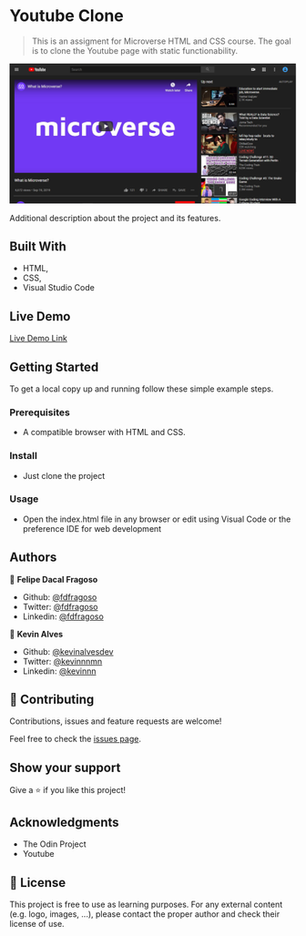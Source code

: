 # Youtube Clone

> This is an assigment for Microverse HTML and CSS course. The goal is to clone the Youtube page with static functionability.

![screenshot](./img/screenshot.png)

Additional description about the project and its features.

## Built With

- HTML,
- CSS,
- Visual Studio Code

## Live Demo

[Live Demo Link](https://raw.githack.com/Kevinalvesdev/youtube-clone/main/index.html)

## Getting Started

To get a local copy up and running follow these simple example steps.

### Prerequisites

- A compatible browser with HTML and CSS. 

### Install

- Just clone the project

### Usage

- Open the index.html file in any browser or edit using Visual Code or the preference IDE for web development


## Authors

👤 **Felipe Dacal Fragoso**

- Github: [@fdfragoso](https://github.com/fdfragoso)
- Twitter: [@fdfragoso](https://twitter.com/fdfragoso)
- Linkedin: [@fdfragoso](https://www.linkedin.com/in/fdfragoso/)

👤 **Kevin Alves**

- Github: [@kevinalvesdev](https://github.com/Kevinalvesdev)
- Twitter: [@kevinnnmn](https://twitter.com/kevinnnmn)
- Linkedin: [@kevinnn](https://www.linkedin.com/in/kevinnn/)

## 🤝 Contributing

Contributions, issues and feature requests are welcome!

Feel free to check the [issues page](https://github.com/Kevinalvesdev/youtube-clone/issues).

## Show your support

Give a ⭐️ if you like this project!

## Acknowledgments

- The Odin Project
- Youtube

## 📝 License

This project is free to use as learning purposes. For any external content (e.g. logo, images, ...), please contact the proper author and check their license of use.
